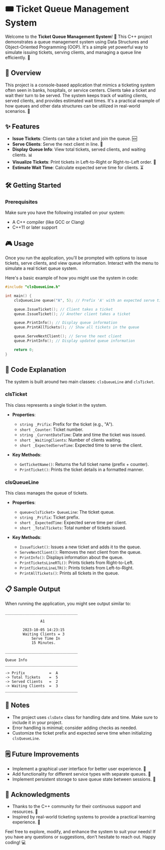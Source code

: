 # 🎟️ Ticket Queue Management System

Welcome to the **Ticket Queue Management System**! 🎉 This C++ project demonstrates a queue management system using Data Structures and Object-Oriented Programming (OOP). It's a simple yet powerful way to simulate issuing tickets, serving clients, and managing a queue line efficiently. 🚀

## 📖 Overview

This project is a console-based application that mimics a ticketing system often seen in banks, hospitals, or service centers. Clients take a ticket and wait their turn to be served. The system keeps track of waiting clients, served clients, and provides estimated wait times. It's a practical example of how queues and other data structures can be utilized in real-world scenarios. 🏢

## ✨ Features

- **Issue Tickets**: Clients can take a ticket and join the queue. 🆕
- **Serve Clients**: Serve the next client in line. 🎯
- **Display Queue Info**: View total tickets, served clients, and waiting clients. 📊
- **Visualize Tickets**: Print tickets in Left-to-Right or Right-to-Left order. 🔄
- **Estimate Wait Time**: Calculate expected serve time for clients. ⏳

## 🛠️ Getting Started

### Prerequisites

Make sure you have the following installed on your system:

- A C++ compiler (like GCC or Clang)
- C++11 or later support

## 🎮 Usage

Once you run the application, you'll be prompted with options to issue tickets, serve clients, and view queue information. Interact with the menu to simulate a real ticket queue system.

Here's a basic example of how you might use the system in code:

```cpp
#include "clsQueueLine.h"

int main() {
    clsQueueLine queue("A", 5); // Prefix 'A' with an expected serve time of 5 minutes

    queue.IssueTicket(); // Client takes a ticket
    queue.IssueTicket(); // Another client takes a ticket

    queue.PrintInfo(); // Display queue information
    queue.PrintAllTickets(); // Show all tickets in the queue

    queue.ServeNextClient(); // Serve the next client
    queue.PrintInfo(); // Display updated queue information

    return 0;
}
```

## 📝 Code Explanation

The system is built around two main classes: `clsQueueLine` and `clsTicket`.

### **clsTicket**

This class represents a single ticket in the system.

- **Properties**:

  - `string _Prifix`: Prefix for the ticket (e.g., "A").
  - `short _Counter`: Ticket number.
  - `string _CurrentDateTime`: Date and time the ticket was issued.
  - `short _WaitingClients`: Number of clients waiting.
  - `short _ExpectedServeTime`: Expected time to serve the client.

- **Key Methods**:
  - `GetTicketName()`: Returns the full ticket name (prefix + counter).
  - `PrintTicket()`: Prints the ticket details in a formatted manner.

### **clsQueueLine**

This class manages the queue of tickets.

- **Properties**:

  - `queue<clsTicket> QueueLine`: The ticket queue.
  - `string _Prifix`: Ticket prefix.
  - `short _ExpectedTime`: Expected serve time per client.
  - `short _TotalTickets`: Total number of tickets issued.

- **Key Methods**:
  - `IssueTicket()`: Issues a new ticket and adds it to the queue.
  - `ServeNextClient()`: Removes the next client from the queue.
  - `PrintInfo()`: Displays information about the queue.
  - `PrintTicketsLineRTL()`: Prints tickets from Right-to-Left.
  - `PrintTicketsLineLTR()`: Prints tickets from Left-to-Right.
  - `PrintAllTickets()`: Prints all tickets in the queue.

## 📋 Sample Output

When running the application, you might see output similar to:

```
_________________________________

                A1

        2023-10-05 14:23:15
        Waiting Clients = 3
            Serve Time In
            15 Minutes.

_________________________________

Queue Info
_________________________________

-> Prifix           =  A
-> Total Tickets    =  5
-> Served Clients   =  2
-> Waiting Clients  =  3
_________________________________
```

## 📝 Notes

- The project uses `clsDate` class for handling date and time. Make sure to include it in your project.
- Error handling is minimal; consider adding checks as needed.
- Customize the ticket prefix and expected serve time when initializing `clsQueueLine`.

## 🗒️ Future Improvements

- Implement a graphical user interface for better user experience. 🎨
- Add functionality for different service types with separate queues. 🔧
- Implement persistent storage to save queue state between sessions. 💾

## 🙌 Acknowledgments

- Thanks to the C++ community for their continuous support and resources. 🌟
- Inspired by real-world ticketing systems to provide a practical learning experience. 🎯

Feel free to explore, modify, and enhance the system to suit your needs! If you have any questions or suggestions, don't hesitate to reach out. Happy coding! 💻
